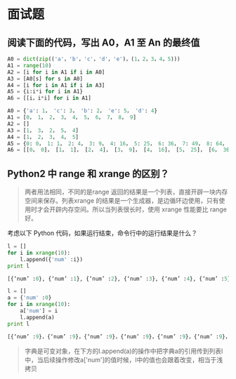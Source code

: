 # 面试题

## 阅读下面的代码，写出 A0，A1 至 An 的最终值

```python
A0 = dict(zip(('a'，'b'，'c'，'d'，'e')，(1，2，3，4，5)))
A1 = range(10)
A2 = [i for i in A1 if i in A0]
A3 = [A0[s] for s in A0]
A4 = [i for i in A1 if i in A3]
A5 = {i:i*i for i in A1}
A6 = [[i，i*i] for i in A1]
```

```python
A0 = {'a': 1， 'c': 3， 'b': 2， 'e': 5， 'd': 4}
A1 = [0， 1， 2， 3， 4， 5， 6， 7， 8， 9]
A2 = []
A3 = [1， 3， 2， 5， 4]
A4 = [1， 2， 3， 4， 5]
A5 = {0: 0， 1: 1， 2: 4， 3: 9， 4: 16， 5: 25， 6: 36， 7: 49， 8: 64， 9: 81}
A6 = [[0， 0]， [1， 1]， [2， 4]， [3， 9]， [4， 16]， [5， 25]， [6， 36]，[7， 49]，[8， 64] [9，81]]
```

##  Python2 中 range 和 xrange 的区别？

> 两者用法相同，不同的是range 返回的结果是一个列表，直接开辟一块内存空间来保存。列表xrange 的结果是一个生成器，是边循环边使用，只有使用时才会开辟内存空间。所以当列表很长时，使用 xrange 性能要比 range 好。

考虑以下 Python 代码，如果运行结束，命令行中的运行结果是什么？

```python
l = []
for i in xrange(10):
    l.append({'num' :i})
print l
```

```python
[{‘num’ :0}, {‘num’ :1}, {‘num’ :2}, {‘num’ :3}, {‘num’ :4}, {‘num’ :5}, {‘num’ :6}, {‘num’ :7}, {‘num’ :8}, {‘num’ :9}]
```

```python
l = []
a = {'num' :0}
for i in xrange(10):
    a['num'] = i
    l.append(a)
print l
```

```python
[{‘num’ :9}，{‘num’ :9}，{‘num’ :9}，{‘num’ :9}，{‘num’ :9}，{‘num’ :9}，{‘num’ :9}，{‘num’ :9}，{‘num’ :9}，{‘num’ :9}]
```

> 字典是可变对象，在下方的l.append\(a\)的操作中把字典a的引用传到列表l中，当后续操作修改a\['num'\]的值时候，l中的值也会跟着改变，相当于浅拷贝

